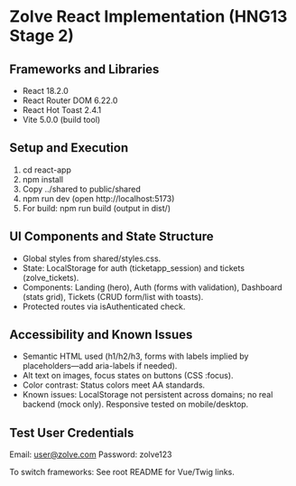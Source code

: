 # Zolve React Implementation (HNG13 Stage 2)

## Frameworks and Libraries
- React 18.2.0
- React Router DOM 6.22.0
- React Hot Toast 2.4.1
- Vite 5.0.0 (build tool)

## Setup and Execution
1. cd react-app
2. npm install
3. Copy ../shared to public/shared
4. npm run dev (open http://localhost:5173)
5. For build: npm run build (output in dist/)

## UI Components and State Structure
- Global styles from shared/styles.css.
- State: LocalStorage for auth (ticketapp_session) and tickets (zolve_tickets).
- Components: Landing (hero), Auth (forms with validation), Dashboard (stats grid), Tickets (CRUD form/list with toasts).
- Protected routes via isAuthenticated check.

## Accessibility and Known Issues
- Semantic HTML used (h1/h2/h3, forms with labels implied by placeholders—add aria-labels if needed).
- Alt text on images, focus states on buttons (CSS :focus).
- Color contrast: Status colors meet AA standards.
- Known issues: LocalStorage not persistent across domains; no real backend (mock only). Responsive tested on mobile/desktop.

## Test User Credentials
Email: user@zolve.com
Password: zolve123

To switch frameworks: See root README for Vue/Twig links.